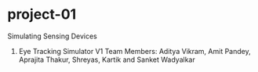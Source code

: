 # project-01
Simulating Sensing Devices

1) Eye Tracking Simulator V1
Team Members: Aditya Vikram, Amit Pandey, Aprajita Thakur, Shreyas, Kartik and Sanket Wadyalkar


